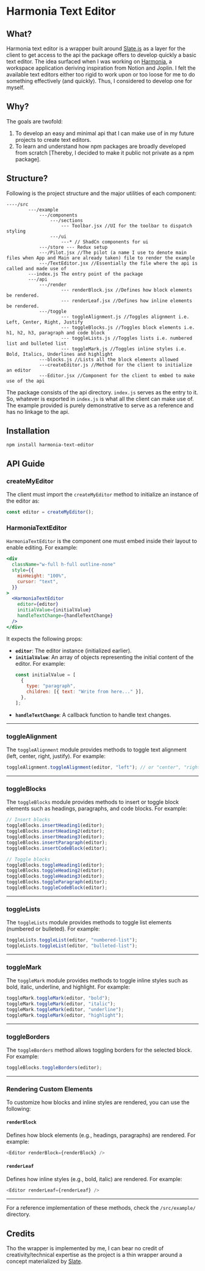 # Harmonia Text Editor

## What?

Harmonia text editor is a wrapper built around [Slate.js](https://github.com/ianstormtaylor/slate) as a layer for the client to get access to the api the package offers to develop quickly a basic text editor. The idea surfaced when I was working on [Harmonia](https://github.com/suu-b/Harmonia), a workspace application deriving inspiration from Notion and Joplin. I felt the available text editors either too rigid to work upon or too loose for me to do something effectively (and quickly). Thus, I considered to develop one for myself.

## Why?

The goals are twofold:

1. To develop an easy and minimal api that I can make use of in my future projects to create text editors.
2. To learn and understand how npm packages are broadly developed from scratch [Thereby, I decided to make it public not private as a npm package].

## Structure?

Following is the project structure and the major utilities of each component:

```
----/src
        ---/example
            ---/components
                ---/sections
                    --- Toolbar.jsx //UI for the toolbar to dispatch styling
                ---/ui
                    ---* // ShadCn components for ui
            ---/store --- Redux setup
            ---/Pilot.jsx //The pilot (a name I use to denote main files when App and Main are already taken) file to render the example
            ---/TextEditor.jsx //Essentially the file where the api is called and made use of
        ---index.js The entry point of the package
        ---/api
            ---/render
                    --- renderBlock.jsx //Defines how block elements be rendered.
                    --- renderLeaf.jsx //Defines how inline elements be rendered.
            ---/toggle
                    --- toggleAlignment.js //Toggles alignment i.e. Left, Center, Right, Justify
                    --- toggleBlocks.js //Toggles block elements i.e. h1, h2, h3, paragraph and code block
                    --- toggleLists.js //Toggles lists i.e. numbered list and bulleted list
                    --- toggleMark.js //Toggles inline styles i.e. Bold, Italics, Underlines and highlight
            ---blocks.js //Lists all the block elements allowed
            ---createEditor.js //Method for the client to initialize an editor
            ---Editor.jsx //Component for the client to embed to make use of the api
```

The package consists of the api directory. `index.js` serves as the entry to it. So, whatever is exported in `index.js` is what all the client can make use of. The example provided is purely demonstrative to serve as a reference and has no linkage to the api.

## Installation

```
npm install harmonia-text-editor
```

## API Guide

### createMyEditor

The client must import the `createMyEditor` method to initialize an instance of the editor as:

```javascript
const editor = createMyEditor();
```

### HarmoniaTextEditor

`HarmoniaTextEditor` is the component one must embed inside their layout to enable editing. For example:

```jsx
<div
  className="w-full h-full outline-none"
  style={{
    minHeight: "100%",
    cursor: "text",
  }}
>
  <HarmoniaTextEditor
    editor={editor}
    initialValue={initialValue}
    handleTextChange={handleTextChange}
  />
</div>
```

It expects the following props:

- **`editor`**: The editor instance (initialized earlier).
- **`initialValue`**: An array of objects representing the initial content of the editor. For example:
  ```javascript
  const initialValue = [
    {
      type: "paragraph",
      children: [{ text: "Write from here..." }],
    },
  ];
  ```
- **`handleTextChange`**: A callback function to handle text changes.

---

### toggleAlignment

The `toggleAlignment` module provides methods to toggle text alignment (left, center, right, justify). For example:

```javascript
toggleAlignment.toggleAlignment(editor, "left"); // or "center", "right", "justify"
```

---

### toggleBlocks

The `toggleBlocks` module provides methods to insert or toggle block elements such as headings, paragraphs, and code blocks. For example:

```javascript
// Insert blocks
toggleBlocks.insertHeading1(editor);
toggleBlocks.insertHeading2(editor);
toggleBlocks.insertHeading3(editor);
toggleBlocks.insertParagraph(editor);
toggleBlocks.insertCodeBlock(editor);

// Toggle blocks
toggleBlocks.toggleHeading1(editor);
toggleBlocks.toggleHeading2(editor);
toggleBlocks.toggleHeading3(editor);
toggleBlocks.toggleParagraph(editor);
toggleBlocks.toggleCodeBlock(editor);
```

---

### toggleLists

The `toggleLists` module provides methods to toggle list elements (numbered or bulleted). For example:

```javascript
toggleLists.toggleList(editor, "numbered-list");
toggleLists.toggleList(editor, "bulleted-list");
```

---

### toggleMark

The `toggleMark` module provides methods to toggle inline styles such as bold, italic, underline, and highlight. For example:

```javascript
toggleMark.toggleMark(editor, "bold");
toggleMark.toggleMark(editor, "italic");
toggleMark.toggleMark(editor, "underline");
toggleMark.toggleMark(editor, "highlight");
```

---

### toggleBorders

The `toggleBorders` method allows toggling borders for the selected block. For example:

```javascript
toggleBlocks.toggleBorders(editor);
```

---

### Rendering Custom Elements

To customize how blocks and inline styles are rendered, you can use the following:

#### `renderBlock`

Defines how block elements (e.g., headings, paragraphs) are rendered. For example:

```javascript
<Editor renderBlock={renderBlock} />
```

#### `renderLeaf`

Defines how inline styles (e.g., bold, italic) are rendered. For example:

```javascript
<Editor renderLeaf={renderLeaf} />
```

---

For a reference implementation of these methods, check the `/src/example/` directory.

## Credits

Tho the wrapper is implemented by me, I can bear no credit of creativity/technical expertise as the project is a thin wrapper around a concept materialized by [Slate](https://github.com/ianstormtaylor/slate).
